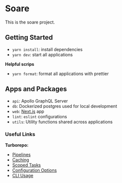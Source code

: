 # Soare

This is the soare project.

## Getting Started

- `yarn install`: install dependencies
- `yarn dev`: start all applications

**Helpful scrips**

- `yarn format`: format all applications with prettier

## Apps and Packages

- `api`: Apollo GraphQL Server
- `db`: Dockerized postgres used for local development
- `web`: [Next.js](https://nextjs.org) app
- `lint`: `eslint` configurations
- `utils`: Utility functions shared across applications

### Useful Links

**Turborepo:**

- [Pipelines](https://turborepo.org/docs/features/pipelines)
- [Caching](https://turborepo.org/docs/features/caching)
- [Scoped Tasks](https://turborepo.org/docs/features/scopes)
- [Configuration Options](https://turborepo.org/docs/reference/configuration)
- [CLI Usage](https://turborepo.org/docs/reference/command-line-reference)
